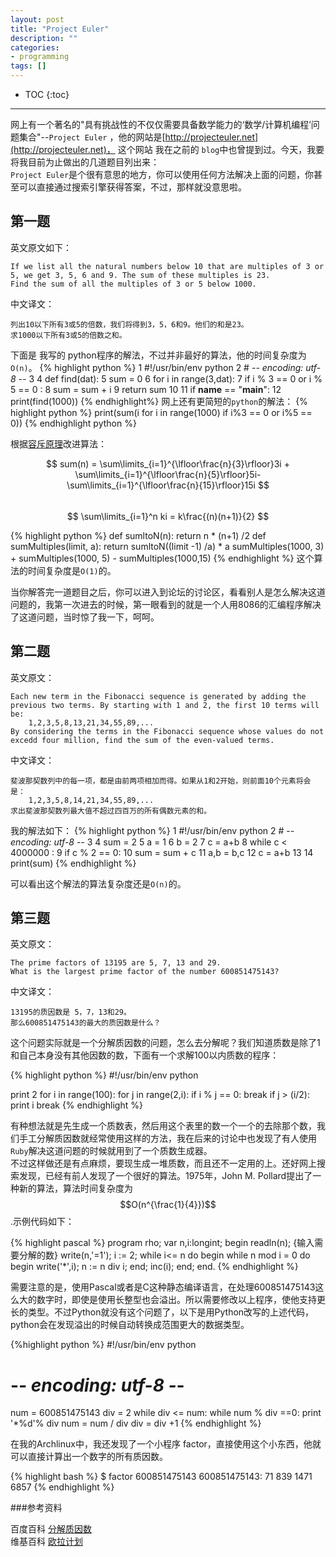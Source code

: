 ```yaml
---
layout: post
title: "Project Euler"
description: ""
categories: 
- programming
tags: []
---
```


* TOC
{:toc}
<hr/>

网上有一个著名的"具有挑战性的不仅仅需要具备数学能力的‘数学/计算机编程’问题集合"--`Project Euler` ，他的网站是[http://projecteuler.net](http://projecteuler.net)， 这个网站 我在之前的 `blog`中也曾提到过。今天，我要将我目前为止做出的几道题目列出来：    
  `Project Euler`是个很有意思的地方，你可以使用任何方法解决上面的问题，你甚至可以直接通过搜索引擎获得答案，不过，那样就没意思啦。

## 第一题
英文原文如下：

    If we list all the natural numbers below 10 that are multiples of 3 or 5, we get 3, 5, 6 and 9. The sum of these multiples is 23.
    Find the sum of all the multiples of 3 or 5 below 1000.

中文译文：

    列出10以下所有3或5的倍数，我们将得到3，5，6和9。他们的和是23。
    求1000以下所有3或5的倍数之和。


下面是 我写的 python程序的解法，不过并非最好的算法，他的时间复杂度为`O(n)`。
{% highlight python %}
  1 #!/usr/bin/env python
  2 # -*- encoding: utf-8 -*-
  3 
  4 def find(dat):
  5     sum = 0
  6     for i in range(3,dat):
  7         if i % 3 == 0 or i % 5 == 0 :
  8             sum = sum + i
  9     return sum
 10 
 11 if __name__ == "__main__":
 12     print(find(1000))
{% endhighlight%}
网上还有更简短的`python`的解法：
{% highlight python %}
 print(sum(i for i in range(1000) if i%3 == 0 or i%5 == 0))
{% endhighlight python %}

根据[容斥原理](http://zh.wikipedia.org/wiki/%E5%AE%B9%E6%96%A5%E5%8E%9F%E7%90%86)改进算法：
 
$$ sum(n) = \sum\limits_{i=1}^{\lfloor\frac{n}{3}\rfloor}3i + \sum\limits_{i=1}^{\lfloor\frac{n}{5}\rfloor}5i-\sum\limits_{i=1}^{\lfloor\frac{n}{15}\rfloor}15i $$    
$$ \sum\limits_{i=1}^n ki = k\frac{(n)(n+1)}{2} $$
 
 {% highlight python %}
 def sumltoN(n):
    return n * (n+1) /2
 def sumMultiples(limit, a):
    return sumltoN((limit -1) /a) * a
 sumMultiples(1000, 3) + sumMultiples(1000, 5) - sumMultiples(1000,15)
 {% endhighlight %}
 这个算法的时间复杂度是`O(1)`的。
 
 当你解答完一道题目之后，你可以进入到论坛的讨论区，看看别人是怎么解决这道问题的，我第一次进去的时候，第一眼看到的就是一个人用8086的汇编程序解决了这道问题，当时惊了我一下，呵呵。

## 第二题

英文原文：
    
    Each new term in the Fibonacci sequence is generated by adding the previous two terms. By starting with 1 and 2, the first 10 terms will be:
        1,2,3,5,8,13,21,34,55,89,...
    By considering the terms in the Fibonacci sequence whose values do not excedd four million, find the sum of the even-valued terms.

中文译文：
    
    斐波那契数列中的每一项，都是由前两项相加而得。如果从1和2开始，则前面10个元素将会是：
        1,2,3,5,8,14,21,34,55,89,...
    求出斐波那契数列最大值不超过四百万的所有偶数元素的和。
    
我的解法如下：
{% highlight python %}
 1 #!/usr/bin/env python
 2 # -*- encoding: utf-8 -*-
 3 
 4 sum = 2
 5 a = 1
 6 b = 2
 7 c = a+b
 8 while c < 4000000 :
 9     if c % 2 == 0:
10         sum = sum + c
11     a,b = b,c
12     c = a+b
13 
14 print(sum)
{% endhighlight %}

可以看出这个解法的算法复杂度还是`O(n)`的。


## 第三题

英文原文：

    The prime factors of 13195 are 5, 7, 13 and 29.
    What is the largest prime factor of the number 600851475143?
    
中文译文：

    13195的质因数是 5，7，13和29。
    那么600851475143的最大的质因数是什么？

这个问题实际就是一个分解质因数的问题，怎么去分解呢？我们知道质数是除了1和自己本身没有其他因数的数，下面有一个求解100以内质数的程序：

{% highlight python %}
#!/usr/bin/env python

print 2
for i in range(100):
    for j in range(2,i):
        if i % j == 0:
            break
        if j > (i/2):
            print i
            break
{% endhighlight %}

有种想法就是先生成一个质数表，然后用这个表里的数一个一个的去除那个数，我们手工分解质因数就经常使用这样的方法，我在后来的讨论中也发现了有人使用`Ruby`解决这道问题的时候就用到了一个质数生成器。    
不过这样做还是有点麻烦，要现生成一堆质数，而且还不一定用的上。还好网上搜索发现，已经有前人发现了一个很好的算法。1975年，John M. Pollard提出了一种新的算法，算法时间复杂度为$$O(n^{\frac{1}{4}})$$.示例代码如下：

{% highlight pascal %}
program rho;
var
n,i:longint;
begin
 readln(n); {输入需要分解的数}
 write(n,'=1');
 i := 2;
 while i<= n do
     begin
        while n mod i = 0 do
            begin
                write('*',i);
                n := n div i;
            end;
         inc(i);
     end;
end.
{% endhighlight %}

需要注意的是，使用Pascal或者是C这种静态编译语言，在处理600851475143这么大的数字时，即使是使用长整型也会溢出。所以需要修改以上程序，使他支持更长的类型。不过Python就没有这个问题了，以下是用Python改写的上述代码，python会在发现溢出的时候自动转换成范围更大的数据类型。

{%highlight python %}
#!/usr/bin/env python
# -*- encoding: utf-8 -*-

num = 600851475143
div = 2
while div <= num:
    while num \% div ==0:
        print '*\%d'\% div
        num = num / div
    div = div +1
{% endhighlight %}

在我的Archlinux中，我还发现了一个小程序 factor，直接使用这个小东西，他就可以直接计算出一个数字的所有质因数。

{% highlight bash %}
$ factor 600851475143
600851475143: 71 839 1471 6857
{% endhighlight %} 

###参考资料

百度百科 [分解质因数](http://baike.baidu.com/view/832102.htm)    
维基百科 [欧拉计划](http://zh.wikipedia.org/wiki/%E6%AC%A7%E6%8B%89%E8%AE%A1%E5%88%92)
